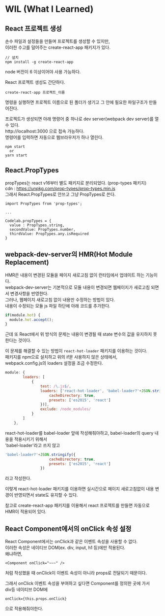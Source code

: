 # WIL (What I Learned)

## React 프로젝트 생성
손수 파일과 설정들을 만들며 프로젝트를 생성할 수 있지만,  
이러한 수고를 덜어주는 create-react-app 패키지가 있다.  
```
// 설치
npm install -g create-react-app
```
node 버전이 6 이상이어야 사용 가능하다.  

React 프로젝트 생성도 간단하다.  
```
create-react-app 프로젝트_이름
```

명령을 실행하면 프로젝트 이름으로 된 폴더가 생기고 그 안에 필요한 파일구조가 만들어진다.  

프로젝트가 생성되면 아래 명령어 중 하나로 dev server(webpack dev server)를 열수 있다.  
http://localhost:3000 으로 접속 가능하다.  
명령어를 입력하면 자동으로 웹브라우저가 하나 열린다.  
```
npm start
  or
yarn start
```


## React.PropTypes
propTypes는 react v16부터 별도 패키지로 분리되었다. (prop-types 패키지)  
cdn : https://unpkg.com/prop-types/prop-types.min.js  
그래서 React.PropTypes로 안쓰고 그냥 PropTypes로 쓴다.  

```
import PropTypes from 'prop-types';

...

Codelab.propTypes = {
  value : PropTypes.string,
  secondValue: PropTypes.number,
  thirdValue: PropTypes.any.isRequired
}
```


## webpack-dev-server의 HMR(Hot Module Replacement)
HMR은 내용이 변경된 모듈을 페이지 새로고침 없이 런타임에서 업데이트 하는 기능이다.  
webpack-dev-server는 기본적으로 모듈 내용이 변경되면 웹페이지가 새로고침 되면서 변경사항을 반영한다.  
그러나, 웹페이지 새로고침 없이 내용만 수정하는 방법이 있다.  
내용이 수정되는 모듈 js 파일 하단에 아래 코드를 추가한다.  
```javascript
if(module.hot) {
  module.hot.accept();
}
```

근데 또 React에서 위 방식의 문제는 내용이 변경될 때 state 변수의 값을 유지하지 못한다는 것이다.  

이 문제를 해결할 수 있는 방법이 ```react-hot-loader``` 패키지를 이용하는 것이다.  
패키지를 npm으로 설치하고 위의 if문 사용하지 않은 상태에서,  
webpack.config.js의 loaders 설정을 조금 수정한다.  
```js
module: {
        loaders: [
            {
                test: /\.js$/,
                loaders: ['react-hot-loader', 'babel-loader?'+JSON.stringify({
                    cacheDirectory: true,
                    presets: ['es2015', 'react']
                })],
                exclude: /node_modules/
            }
        ]
    },
```
react-hot-loader를 babel-loader 앞에 작성해줘야하고, babel-loader의 query 내용을 적용시키기 위해서  
'babel-loader'라고 쓰지 않고  
```js
'babel-loader?'+JSON.stringify({
                    cacheDirectory: true,
                    presets: ['es2015', 'react']
                })
```
라고 작성한다.  

이렇게 react-hot-loader 패키지를 이용하면 실시간으로 페이지 새로고침없이 내용 변경이 반영되면서 state도 유지할 수 있다.  

참고로 create-react-app 패키지를 이용해서 react 프로젝트를 만들면 자동으로 HMR이 적용되어 있다.  



## React Component에서의 onClick 속성 설정
React Component에서는 onClick과 같은 이벤트 속성을 사용할 수 없다.  
이러한 속성은 네이티브 DOM(ex. div, input, h1 등)에만 적용된다.  
왜냐하면,  
```
<Component onClick="~~~" />
```
처럼 작성했을 때 onClick이 이벤트 속성이 아니라 props로 전달되기 때문이다.  

그래서 onClick 이벤트 속성을 부여하고 싶다면 Component를 정의한 곳에 가서  
div등 네이티브 DOM에  
```
onClick={this.props.onClick}
```
으로 적용해줘야한다.  